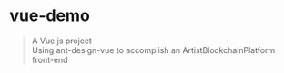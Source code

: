# vue-demo
> A Vue.js project  
> Using ant-design-vue to accomplish an ArtistBlockchainPlatform front-end  
